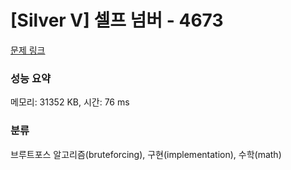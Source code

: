 # [Silver V] 셀프 넘버 - 4673 

[문제 링크](https://www.acmicpc.net/problem/4673) 

### 성능 요약

메모리: 31352 KB, 시간: 76 ms

### 분류

브루트포스 알고리즘(bruteforcing), 구현(implementation), 수학(math)

